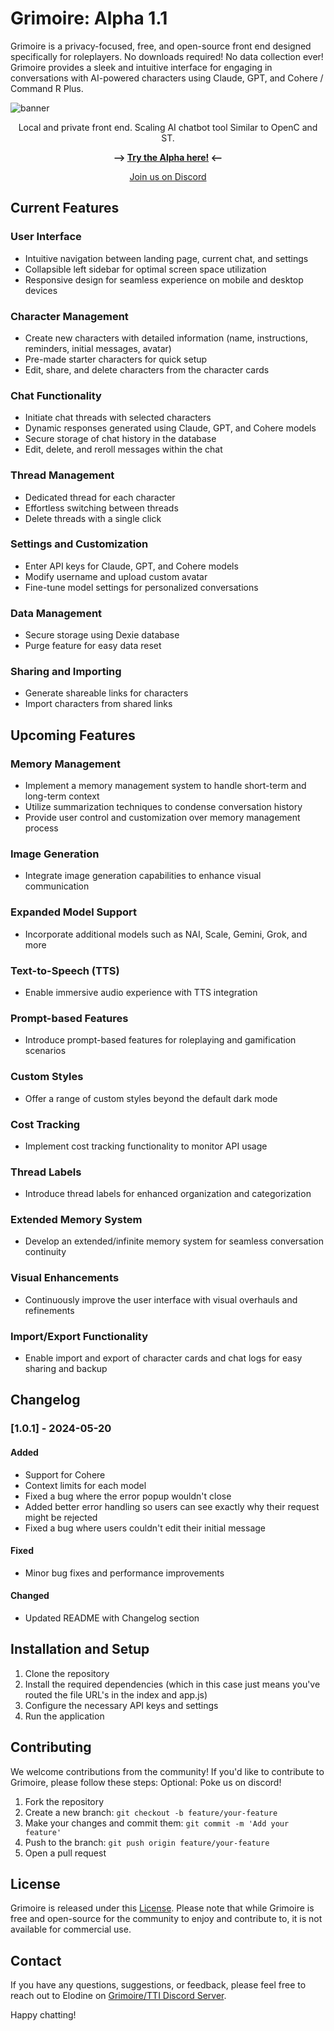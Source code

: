 # Grimoire: Alpha 1.1

Grimoire is a privacy-focused, free, and open-source front end designed specifically for roleplayers. No downloads required! No data collection ever! Grimoire provides a sleek and intuitive interface for engaging in conversations with AI-powered characters using Claude, GPT, and Cohere / Command R Plus.


![banner](https://ttalesinteractive.com/grimoire/grimoireBan3.png)


<p align="center">Local and private front end. Scaling AI chatbot tool Similar to OpenC and ST.</p>

<p align="center"><b>⟶ <a href="https://ttalesinteractive.com/grimoire/alpha.html">Try the Alpha here!</a> ⟵</b></p>

<p align="center"><a href="https://discord.gg/Tr8vvRUuCv">Join us on Discord</a></p>

## Current Features

### User Interface
- Intuitive navigation between landing page, current chat, and settings
- Collapsible left sidebar for optimal screen space utilization
- Responsive design for seamless experience on mobile and desktop devices

### Character Management
- Create new characters with detailed information (name, instructions, reminders, initial messages, avatar)
- Pre-made starter characters for quick setup
- Edit, share, and delete characters from the character cards

### Chat Functionality
- Initiate chat threads with selected characters
- Dynamic responses generated using Claude, GPT, and Cohere models
- Secure storage of chat history in the database
- Edit, delete, and reroll messages within the chat

### Thread Management
- Dedicated thread for each character
- Effortless switching between threads
- Delete threads with a single click

### Settings and Customization
- Enter API keys for Claude, GPT, and Cohere models
- Modify username and upload custom avatar
- Fine-tune model settings for personalized conversations

### Data Management
- Secure storage using Dexie database
- Purge feature for easy data reset

### Sharing and Importing
- Generate shareable links for characters
- Import characters from shared links

## Upcoming Features

### Memory Management
- Implement a memory management system to handle short-term and long-term context
- Utilize summarization techniques to condense conversation history
- Provide user control and customization over memory management process

### Image Generation
- Integrate image generation capabilities to enhance visual communication

### Expanded Model Support
- Incorporate additional models such as NAI, Scale, Gemini, Grok, and more

### Text-to-Speech (TTS)
- Enable immersive audio experience with TTS integration

### Prompt-based Features
- Introduce prompt-based features for roleplaying and gamification scenarios

### Custom Styles
- Offer a range of custom styles beyond the default dark mode

### Cost Tracking
- Implement cost tracking functionality to monitor API usage

### Thread Labels
- Introduce thread labels for enhanced organization and categorization

### Extended Memory System
- Develop an extended/infinite memory system for seamless conversation continuity

### Visual Enhancements
- Continuously improve the user interface with visual overhauls and refinements

### Import/Export Functionality
- Enable import and export of character cards and chat logs for easy sharing and backup

## Changelog

### [1.0.1] - 2024-05-20
#### Added
- Support for Cohere
- Context limits for each model
- Fixed a bug where the error popup wouldn't close
- Added better error handling so users can see exactly why their request might be rejected
- Fixed a bug where users couldn't edit their initial message

#### Fixed
- Minor bug fixes and performance improvements

#### Changed
- Updated README with Changelog section

## Installation and Setup
1. Clone the repository
2. Install the required dependencies (which in this case just means you've routed the file URL's in the index and app.js)
3. Configure the necessary API keys and settings
4. Run the application

## Contributing
We welcome contributions from the community! If you'd like to contribute to Grimoire, please follow these steps:
Optional: Poke us on discord!
1. Fork the repository
2. Create a new branch: `git checkout -b feature/your-feature`
3. Make your changes and commit them: `git commit -m 'Add your feature'`
4. Push to the branch: `git push origin feature/your-feature`
5. Open a pull request

## License
Grimoire is released under this [License](https://github.com/ElodineOfficial/Grimoire/blob/main/LICENSE). Please note that while Grimoire is free and open-source for the community to enjoy and contribute to, it is not available for commercial use.

## Contact
If you have any questions, suggestions, or feedback, please feel free to reach out to Elodine on [Grimoire/TTI Discord Server](https://discord.gg/Tr8vvRUuCv).

Happy chatting!
